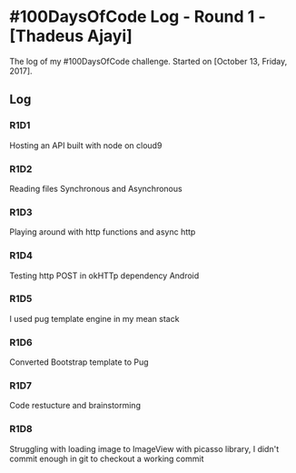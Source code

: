 # #100DaysOfCode Log - Round 1 - [Thadeus Ajayi]

The log of my #100DaysOfCode challenge. Started on [October 13, Friday, 2017].

## Log

### R1D1 
  Hosting an API built with node on cloud9
### R1D2
  Reading files Synchronous and Asynchronous
### R1D3
  Playing around with http functions and async http
### R1D4
  Testing http POST in okHTTp dependency Android
### R1D5
  I used pug template engine in my mean stack
### R1D6
  Converted Bootstrap template to Pug
### R1D7
  Code restucture and brainstorming
### R1D8
  Struggling with loading image to ImageView with picasso library, I didn't commit enough in git to checkout a working commit
